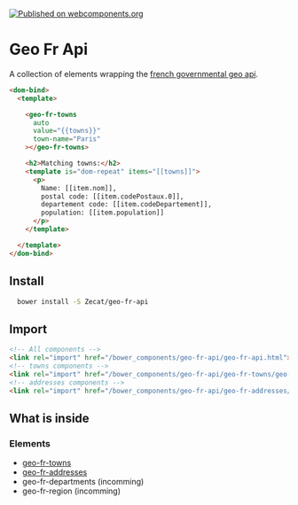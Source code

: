 [![Published on webcomponents.org](https://img.shields.io/badge/webcomponents.org-published-blue.svg)](https://www.webcomponents.org/element/Zecat/geo-fr-api)

# Geo Fr Api

A collection of elements wrapping the [french governmental geo api](https://api.gouv.fr/api/api-geo.html).

<!--
```
<custom-element-demo height="200">
<template>
<link rel="import" href="geo-fr-towns/geo-fr-towns.html">
<next-code-block></next-code-block>
</template>
</custom-element-demo>
```
-->
```html
<dom-bind>
  <template>

    <geo-fr-towns
      auto
      value="{{towns}}"
      town-name="Paris"
    ></geo-fr-towns>

    <h2>Matching towns:</h2>
    <template is="dom-repeat" items="[[towns]]">
      <p>
        Name: [[item.nom]],
        postal code: [[item.codePostaux.0]],
        departement code: [[item.codeDepartement]],
        population: [[item.population]]
      </p>
    </template>

  </template>
</dom-bind>
```

## Install

```bash
  bower install -S Zecat/geo-fr-api
```

## Import

```html
<!-- All components -->
<link rel="import" href="/bower_components/geo-fr-api/geo-fr-api.html">
<!-- towns components -->
<link rel="import" href="/bower_components/geo-fr-api/geo-fr-towns/geo-fr-towns.html">
<!-- addresses components -->
<link rel="import" href="/bower_components/geo-fr-api/geo-fr-addresses/geo-fr-addresses.html">
```

## What is inside

### Elements

- [geo-fr-towns](/geo-fr-towns)
- [geo-fr-addresses](/geo-fr-addresses)
- geo-fr-departments (incomming)
- geo-fr-region (incomming)
